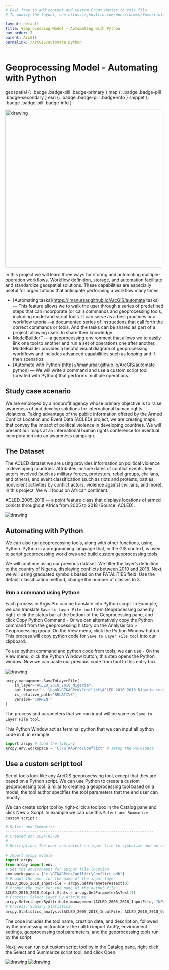```yaml
---
# Feel free to add content and custom Front Matter to this file.
# To modify the layout, see https://jekyllrb.com/docs/themes/#overriding-theme-defaults

layout: default
title: Geoprocessing Model - Automating with Python
nav_order: 7
parent: ArcGIS
permalink: /ArcGIS/automate python
---
```


# Geoprocessing Model - Automating with Python
geospatial
{: .badge .badge-pill .badge-primary }
map
{: .badge .badge-pill .badge-secondary }
esri
{: .badge .badge-pill .badge-info }
snippet
{: .badge .badge-pill .badge-info }

<img src="/assets/images/esri/esri_34.png" alt="drawing"  width="500"/>

In this project we will learn three ways for storing and automating multiple-operation workflows. Workflow definition, storage, and automation facilitate and standardize geospatial solutions. These capabilities are especially useful for organizations that anticipate performing a workflow many times.

- [Automating tasks](https://imanursar.github.io/ArcGIS/automate tasks) — This feature allows we to walk the user through a series of predefined steps that can incorporate (or call) commands and geoprocessing tools, including model and script tools. It can serve as a  best practices or a workflow tutorial—a documented series of instructions that call forth the correct commands or tools. And the tasks can be shared as part of a project, allowing users to share their knowledge.
- [ModelBuilder™](https://imanursar.github.io/ArcGIS/modelbuilder) — a geoprocessing environment that allows we to easily link one tool to another and run a set of operations one after another. ModelBuilder provides a helpful visual diagram of geoprocessing workflows and includes advanced capabilities such as looping and if-then scenarios.
- [Automate with Python](https://imanursar.github.io/ArcGIS/automate python) — We will write a command and use a custom script tool (created with Python) that performs multiple operations.

## Study case scenario
We are employed by a nonprofit agency whose primary objective is
to raise awareness of and develop solutions for international human rights violations. Taking advantage of the public information offered by the Armed Conflict Location and Event Data (ACLED) project, we are creating maps that convey the impact of political violence in developing countries. We will present our maps at an international human rights conference for eventual incorporation into an awareness campaign.


## The Dataset
The ACLED dataset we are using provides information on political violence in developing countries. Attributes include dates of conflict events, key actors involved (such as military forces, protesters, rebel groups, civilians, and others), and event classification (such as riots and protests, battles, nonviolent activities by conflict actors, violence against civilians, and more). In this project, We will focus on African continent. 

ACLED_2005_2018 — a point feature class that displays locations of armed conicts throughout Africa from 2005 to 2018 (Source: ACLED).

<img src="/assets/images/esri/esri_18.png" alt="drawing"/>


## Automating with Python
We can also run geoprocessing tools, along with other functions, using Python. Python is a programming language that, in the GIS context, is used to script geoprocessing workflows and build custom geoprocessing tools.

We will continue using our previous dataset. We filter the layer’s definition to the country of Nigeria, displaying conflicts between 2010 and 2018. Next, we will using graduated symbols based on the FATALITIES field. Use the default classification method, change the number of classes to 3. 

### Run a command using Python
Each process in Argis Pro can be translate into Python script. In Example, we can translate `Save to Layer File tool` from Geoprocessing pane by right-click the status bar at the bottom of the Geoprocessing pane, and click Copy Python Command - Or we can alternatively copy the Python command from the geoprocessing history on the Analysis tab > Geoprocessing group. On the View menu, click the Python Window button. This process will copy python code for `Save to Layer File tool` into our clipboard.

To use python command and python code from tools, we can use - On the View menu, click the Python Window button, this step opens the Python window. Now we can paste our previous code from tool to this entry box.

<img src="/assets/images/esri/esri_34_1.png" alt="drawing"/>

```python
arcpy.management.SaveToLayerFile(
    in_layer="ACLED_2010_2018_Nigeria",
    out_layer=r"...\book\GTKAGPro\Conflict\ACLED_2010_2018_Nigeria_test_02.lyrx",
    is_relative_path="RELATIVE",
    version="CURRENT"
)
```

The process and parameters that we can input will be same as `Save to Layer File tool`.

This Python Window act as terminal python that we can input all python code in it. in example:

```python
import arcpy # load the library
arcpy.env.workspace = 'C:/GTKAGPro/Conflict' # setup the workspace
```

## Use a custom script tool
Script tools look like any ArcGIS geoprocessing tool, except that they are based on a Python script. We can use Python to create a custom geoprocessing tool. Similar to creating a geoprocessing tool based on a model, the tool author specifies the tool parameters that the end user can modify.

We can create script tool by right-click a toolbox in the Catalog pane and click New > Script. In example we can use this `Select and Summarize custom script` :

```python
# Select and Summarize
------------------------------------------------------------------
# Created on: 2024-05-28
#
# Description: The user can select an input file to symbolize and an output file to store the summary results
------------------------------------------------------------------
# Import arcpy module
import arcpy
from arcpy import env
# Set the environment for output file location
env.workspace = ("c:\GTKAGPro\Conflict\Conflict.gdb")
# Prompt the user for the name of the input layer
ACLED_2005_2018_InputFile = arcpy.GetParameterAsText(0)
# Prompt the user for the name of the output file
ACLED_2010_2018_Output_Stats = arcpy.GetParameterAsText(1)
# Process: Select Layer By Attribute
arcpy.SelectLayerByAttribute_management(ACLED_2005_2018_InputFile, "NEW_SELECTION", "EVENT_TYPE = 'Violence against civilians'", "")
# Process: Summary Statistics
arcpy.Statistics_analysis(ACLED_2005_2018_InputFile, ACLED_2010_2018_Output_Stats, "FATALITIES SUM", "")
```

The code includes the tool name, creation date, and description, followed by the processing instructions: the call to import ArcPy, environment settings, geoprocessing tool parameters, and the geoprocessing tools run by the script.

Next, we can run out custom script tool by in the Catalog pane, right-click the Select and Summarize script tool, and click Open. 

<img src="/assets/images/esri/esri_34.png" alt="drawing"/>
<img src="/assets/images/esri/esri_35.png" alt="drawing"/>
